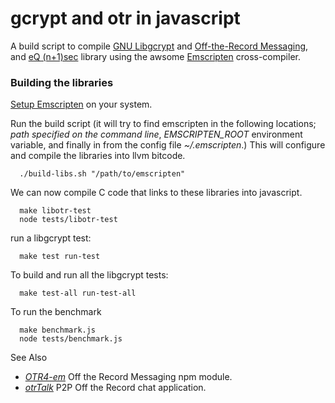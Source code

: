 gcrypt and otr in javascript
===================================================

A build script to compile [GNU Libgcrypt][1] and [Off-the-Record Messaging][2], and [eQ (n+1)sec][3] library using the awsome [Emscripten][4] cross-compiler.

[1]: http://www.gnu.org/software/libgcrypt/ "gcrypt"
[2]: http://www.cypherpunks.ca/otr/ "OTR"
[3]: https://github.com/equalitie/np1sec
[3]: http://emscripten.org "Emscripten"

### Building the libraries
[Setup Emscripten](http://kripken.github.io/emscripten-site/docs/getting_started/Tutorial.html) on your system. 

Run the build script (it will try to find emscripten in the following locations; *path specified on the command line*, *EMSCRIPTEN_ROOT* environment variable, and finally in from the config file *~/.emscripten*.)
This will configure and compile the libraries into llvm bitcode.

      ./build-libs.sh "/path/to/emscripten"

We can now compile C code that links to these libraries into javascript.

      make libotr-test
      node tests/libotr-test

run a libgcrypt test:
   
      make test run-test

To build and run all the libgcrypt tests:

      make test-all run-test-all

To run the benchmark

      make benchmark.js
      node tests/benchmark.js

See Also

- *[OTR4-em][4]* Off the Record Messaging npm module.
- *[otrTalk][5]* P2P Off the Record chat application.

[4]: https://github.com/mnaamani/otr4-em
[5]: https://github.com/mnaamani/node-otr-talk

